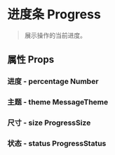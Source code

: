 <!--
 * @Author: Quarter
 * @Date: 2022-01-11 09:03:16
 * @LastEditTime: 2022-02-13 00:57:15
 * @LastEditors: Quarter
 * @Description: 进度条说明文档
 * @FilePath: /t-ui-kit/documents/docs/Progress/README.md
-->
<script setup>
import { CodePreview } from "documents/components";
</script>

# 进度条 Progress

> 展示操作的当前进度。

## 属性 Props

### 进度 - percentage <t-tag theme="primary" variant="light">Number</t-tag>

<CodePreview url="/documents/docs/Progress/PercentageDemo.vue"></CodePreview>

### 主题 - theme <t-tag theme="primary" variant="light">MessageTheme</t-tag>

<CodePreview url="/documents/docs/Progress/ThemeDemo.vue"></CodePreview>

### 尺寸 - size <t-tag theme="primary" variant="light">ProgressSize</t-tag>

<CodePreview url="/documents/docs/Progress/SizeDemo.vue"></CodePreview>

### 状态 - status <t-tag theme="primary" variant="light">ProgressStatus</t-tag>

<CodePreview url="/documents/docs/Progress/StatusDemo.vue"></CodePreview>